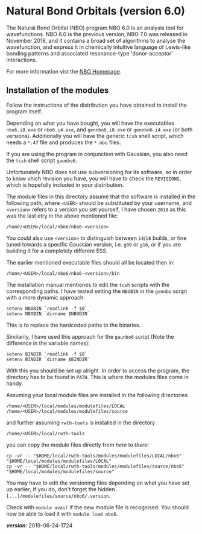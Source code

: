 # Natural Bond Orbitals (version 6.0)

The Natural Bond Orbital (NBO) program NBO 6.0 is an analysis tool for wavefunctions. 
NBO 6.0 is the previous version, NBO 7.0 was released in November 2018,
and it contains a broad set of algorithms to analyse the wavefunction, 
and express it in chemically intuitive language of Lewis-like bonding patterns 
and associated resonance-type 'donor-acceptor' interactions.

For more information vist the [NBO Homepage](http://nbo6.chem.wisc.edu/).

## Installation of the modules

Follow the instructions of the distribution you have obtained to install the program itself.

Depending on what you have bought, you will have the executables `nbo6.i8.exe` or `nbo6.i4.exe`,
and `gennbo6.i8.exe` or `gennbo6.i4.exe` (or both versions).
Additionally you will have the generic `tcsh` shell script, which needs a `*.47` file
and produces the `*.nbo` files.

If you are using the program in conjunction with Gaussian, 
you also need the `tcsh` shell script `gaunbo6`.

Unfortunately NBO does not use subversioning for its software,
so in order to know vhich revision you have, you will have to check the `REVISIONS`,
which is hopefully included in your distribution.

The module files in this directory assume that the software is installed in the following path,
where `<USER>` should be substituted by your username, 
and `<version>` refers to a version you set yourself, 
I have chosen `2018` as this was the last etry in the above mentioned file:
```
/home/<USER>/local/nbo6/nbo6-<version>
```
You could also use `<version>` to distinguish between `i4`/`i8` builds, 
or fine tuned towards a specific Gaussian version, i.e. `g09` or `g16`,
or if you are building it for a completely different ESS.

The earlier mentioned executable files should all be located then in:
```
/home/<USER>/local/nbo6/nbo6-<version>/bin
```

The installation manual mentiones to edit the `tcsh` scripts with the corresponding paths.
I have tested setting the `NBOBIN` in the `gennbo` script with a more dynamic approach:
```
setenv NBOBIN `readlink -f $0`
setenv NBOBIN `dirname $NBOBIN`
```
This is to replace the hardcoded paths to the binaries.

Similarily, I have used this approach for the `gaunbo6` script 
(Note the difference in the variable names):
```
setenv BINDIR `readlink -f $0`
setenv BINDIR `dirname $BINDIR`
```

With this you should be set up alright.
In order to access the program, the directory has to be found in `PATH`.
This is where the modules files come in handy.

Assuming your local module files are installed in the following directories
```
/home/<USER>/local/modules/modulefiles/LOCAL
/home/<USER>/local/modules/modulefiles/source
```
and further assuming `rwth-tools` is installed in the directory
```
/home/<USER>/local/rwth-tools
```
you can copy the module files directly from *here* to *there*:
```
cp -vr -- "$HOME/local/rwth-tools/modules/modulefiles/LOCAL/nbo6" "$HOME/local/modules/modulefiles/LOCAL"
cp -vr -- "$HOME/local/rwth-tools/modules/modulefiles/source/nbo6" "$HOME/local/modules/modulefiles/source"
```

You may have to edit the versioning files depending on what you have set up earlier;
if you do, don't forget the hidden `[...]/modulefiles/source/nbo6/.version`.

Check with `module avail` if the new module file is recognised.
You should now be able to load it with `module load nbo6`.

___version___: 2019-06-24-1724


